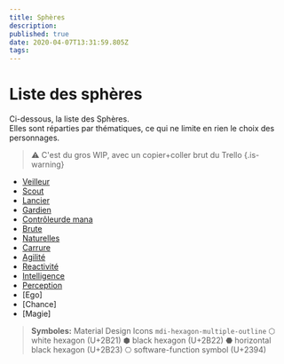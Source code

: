 ```yaml
---
title: Sphères
description: 
published: true
date: 2020-04-07T13:31:59.805Z
tags: 
---
```


# Liste des sphères

Ci-dessous, la liste des Sphères.  
Elles sont réparties par thématiques, ce qui ne limite en rien le choix des personnages. 

> ⚠️ C'est du gros WIP, avec un copier+coller brut du Trello
{.is-warning}

- [Veilleur](veilleur)
- [Scout](scout)
- [Lancier](lancier)
- [Gardien](gardien)
- [Contrôleurde mana](controleur-de-mana)
- [Brute](brute)
- [Naturelles](naturelles)
- [Carrure](carrure)
- [Agilité](agilite)
- [Reactivité](reactivite)
- [Intelligence](intelligence)
- [Perception](perception)
- [Ego]
- [Chance]
- [Magie]

> **Symboles:**
<i class="mdi mdi-hexagon-multiple-outline"></i>  Material Design Icons `mdi-hexagon-multiple-outline`
⬡ white hexagon (U+2B21)
⬢ black hexagon (U+2B22)
⬣ horizontal black hexagon (U+2B23)
⎔ software-function symbol (U+2394)
